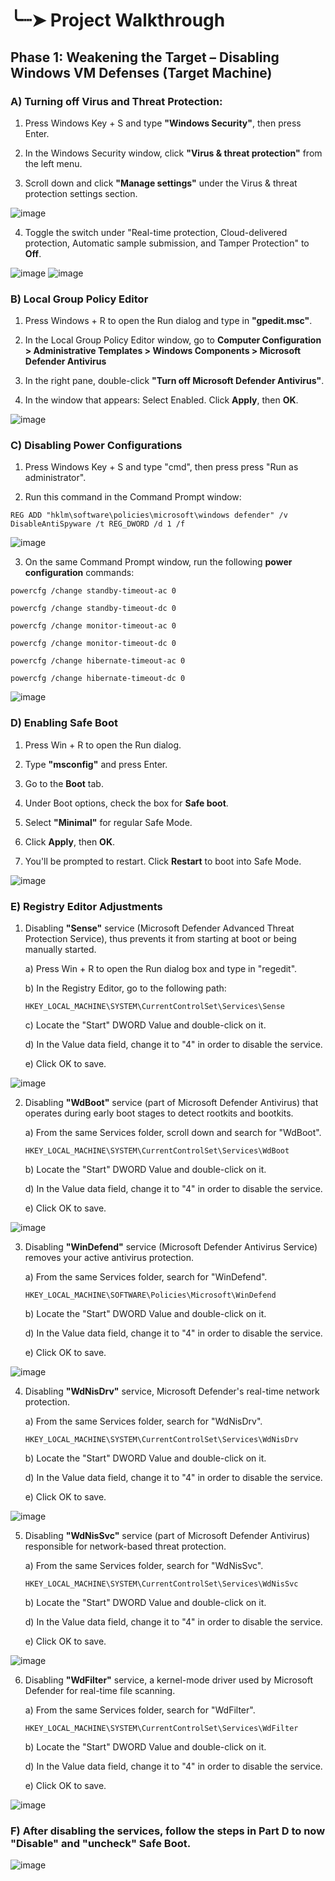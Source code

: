 # ╰┈➤ Project Walkthrough

## Phase 1: Weakening the Target – Disabling Windows VM Defenses (Target Machine)

### A) Turning off Virus and Threat Protection:
1. Press Windows Key + S and type **"Windows Security"**, then press Enter.
   
2. In the Windows Security window, click **"Virus & threat protection"** from the left menu.
   
3. Scroll down and click **"Manage settings"** under the Virus & threat protection settings section. </br>

![image](https://github.com/user-attachments/assets/02070e26-8035-4d20-b403-ac7ed8ff89b7)

4. Toggle the switch under "Real-time protection, Cloud-delivered protection, Automatic sample submission, and Tamper Protection" to **Off**. </br>

![image](https://github.com/user-attachments/assets/73d7a6d1-9635-4350-8fd8-954995fe9eec)
![image](https://github.com/user-attachments/assets/ecce9472-4503-49c9-81b3-92277a7e12af)

### B) Local Group Policy Editor
1. Press Windows + R to open the Run dialog and type in **"gpedit.msc"**.

2. In the Local Group Policy Editor window, go to **Computer Configuration > Administrative Templates > Windows Components > Microsoft Defender Antivirus**
   
3. In the right pane, double-click **"Turn off Microsoft Defender Antivirus"**.
   
4. In the window that appears: Select Enabled. Click **Apply**, then **OK**. </br>

![image](https://github.com/user-attachments/assets/c199ede1-fca8-458e-bce8-11bb8c6501fb)


### C) Disabling Power Configurations
1. Press Windows Key + S and type "cmd", then press press "Run as administrator".

2. Run this command in the Command Prompt window:

````
REG ADD "hklm\software\policies\microsoft\windows defender" /v DisableAntiSpyware /t REG_DWORD /d 1 /f
````
![image](https://github.com/user-attachments/assets/e1b974bb-9061-4de3-8258-3f549ac04130)

3. On the same Command Prompt window, run the following **power configuration** commands:

````
powercfg /change standby-timeout-ac 0
````
````
powercfg /change standby-timeout-dc 0
````
````
powercfg /change monitor-timeout-ac 0
````
````
powercfg /change monitor-timeout-dc 0
````
````
powercfg /change hibernate-timeout-ac 0
````
````
powercfg /change hibernate-timeout-dc 0
````

![image](https://github.com/user-attachments/assets/b0e9b94c-3076-4a66-87cf-70194a04b6d7)


### D) Enabling Safe Boot
1. Press Win + R to open the Run dialog.

2. Type **"msconfig"** and press Enter.

3. Go to the **Boot** tab.

4. Under Boot options, check the box for **Safe boot**.

5. Select **"Minimal"** for regular Safe Mode.

6. Click **Apply**, then **OK**.

7. You'll be prompted to restart. Click **Restart** to boot into Safe Mode.

![image](https://github.com/user-attachments/assets/9f424fda-e7a9-427e-b8a0-9b7a5351bc24)


### E) Registry Editor Adjustments
1. Disabling **"Sense"** service (Microsoft Defender Advanced Threat Protection Service), thus prevents it from starting at boot or being manually started.

   a) Press Win + R to open the Run dialog box and type in "regedit".
   
   b) In the Registry Editor, go to the following path:
   ````
   HKEY_LOCAL_MACHINE\SYSTEM\CurrentControlSet\Services\Sense
   ````
   c) Locate the "Start" DWORD Value and double-click on it.
  
   d) In the Value data field, change it to "4" in order to disable the service.
  
   e) Click OK to save.
  
![image](https://github.com/user-attachments/assets/65691372-3811-4166-9a26-ef16654285ae)

2. Disabling **"WdBoot"** service (part of Microsoft Defender Antivirus) that operates during early boot stages to detect rootkits and bootkits.

   a) From the same Services folder, scroll down and search for "WdBoot".
   ````
   HKEY_LOCAL_MACHINE\SYSTEM\CurrentControlSet\Services\WdBoot
   ````
   b) Locate the "Start" DWORD Value and double-click on it.
  
   d) In the Value data field, change it to "4" in order to disable the service.
  
   e) Click OK to save.

![image](https://github.com/user-attachments/assets/22de2df9-d641-495f-8f5e-f360232f0171)

3. Disabling **"WinDefend"** service (Microsoft Defender Antivirus Service) removes your active antivirus protection.

   a) From the same Services folder, search for "WinDefend".
   ````
   HKEY_LOCAL_MACHINE\SOFTWARE\Policies\Microsoft\WinDefend
   ````
   b) Locate the "Start" DWORD Value and double-click on it.
  
   d) In the Value data field, change it to "4" in order to disable the service.
  
   e) Click OK to save.
   
![image](https://github.com/user-attachments/assets/bf5c4a38-9e58-4404-8737-23d7023cedbd)

4. Disabling **"WdNisDrv"** service, Microsoft Defender's real-time network protection.

   a) From the same Services folder, search for "WdNisDrv".
   ````
   HKEY_LOCAL_MACHINE\SYSTEM\CurrentControlSet\Services\WdNisDrv
   ````
   b) Locate the "Start" DWORD Value and double-click on it.
  
   d) In the Value data field, change it to "4" in order to disable the service.
  
   e) Click OK to save.

![image](https://github.com/user-attachments/assets/e1708e91-9b0f-462e-bf17-ae130f595d15)

5. Disabling **"WdNisSvc"** service (part of Microsoft Defender Antivirus) responsible for network-based threat protection.

   a) From the same Services folder, search for "WdNisSvc".
   ````
   HKEY_LOCAL_MACHINE\SYSTEM\CurrentControlSet\Services\WdNisSvc
   ````
   b) Locate the "Start" DWORD Value and double-click on it.
  
   d) In the Value data field, change it to "4" in order to disable the service.
  
   e) Click OK to save.

![image](https://github.com/user-attachments/assets/16dd2d6d-6605-4b70-9f60-bd090e153f6f)

6. Disabling **"WdFilter"** service, a kernel-mode driver used by Microsoft Defender for real-time file scanning. 

   a) From the same Services folder, search for "WdFilter".
   ````
   HKEY_LOCAL_MACHINE\SYSTEM\CurrentControlSet\Services\WdFilter
   ````
   b) Locate the "Start" DWORD Value and double-click on it.
  
   d) In the Value data field, change it to "4" in order to disable the service.
  
   e) Click OK to save.

![image](https://github.com/user-attachments/assets/77801589-2c3b-4cb6-ae87-1db8d88738a4)

### F) After disabling the services, follow the steps in Part D to now "Disable" and "uncheck" Safe Boot.

![image](https://github.com/user-attachments/assets/f0768c4e-9e32-4e47-acd5-4ed8dfd332bc)


